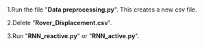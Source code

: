 ###



1.Run the file "**Data preprocessing.py**". This creates a new csv file.  
  
2.Delete "**Rover_Displacement.csv**".  
  
3.Run "**RNN_reactive.py**" or "**RNN_active.py**".
